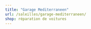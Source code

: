 ```yaml
---
title: "Garage Mediterraneen"
url: /saleilles/garage-mediterraneen/
shop: réparation de voitures
---
```

